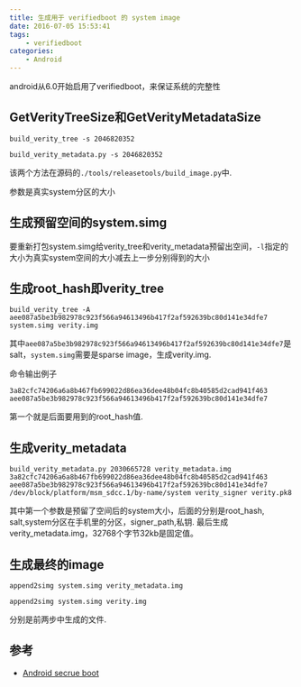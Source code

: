 ```yaml
---
title: 生成用于 verifiedboot 的 system image
date: 2016-07-05 15:53:41
tags:
    - verifiedboot
categories:
    - Android
---
```


android从6.0开始启用了verifiedboot，来保证系统的完整性

## GetVerityTreeSize和GetVerityMetadataSize

`build_verity_tree -s 2046820352`

`build_verity_metadata.py -s 2046820352`

该两个方法在源码的`./tools/releasetools/build_image.py`中.

参数是真实system分区的大小

## 生成预留空间的system.simg

要重新打包system.simg给verity_tree和verity_metadata预留出空间，`-l`指定的大小为真实system空间的大小减去上一步分别得到的大小

<!--more-->

## 生成root_hash即verity_tree

`build_verity_tree -A aee087a5be3b982978c923f566a94613496b417f2af592639bc80d141e34dfe7 system.simg verity.img`

其中`aee087a5be3b982978c923f566a94613496b417f2af592639bc80d141e34dfe7`是salt，`system.simg`需要是sparse image，生成verity.img.

命令输出例子

`3a82cfc74206a6a8b467fb699022d86ea36dee48b04fc8b40585d2cad941f463 aee087a5be3b982978c923f566a94613496b417f2af592639bc80d141e34dfe7`

第一个就是后面要用到的root_hash值.

## 生成verity_metadata

`build_verity_metadata.py 2030665728 verity_metadata.img 3a82cfc74206a6a8b467fb699022d86ea36dee48b04fc8b40585d2cad941f463 aee087a5be3b982978c923f566a94613496b417f2af592639bc80d141e34dfe7 /dev/block/platform/msm_sdcc.1/by-name/system verity_signer verity.pk8`

其中第一个参数是预留了空间后的system大小，后面的分别是root_hash, salt,system分区在手机里的分区，signer_path,私钥. 最后生成verity_metadata.img，32768个字节32kb是固定值。

## 生成最终的image

`append2simg system.simg verity_metadata.img`

`append2simg system.simg verity.img`

分别是前两步中生成的文件.

## 参考

* [Android secrue boot](http://blog.andrsec.com/android/2015/04/10/android-boot-verity.html)